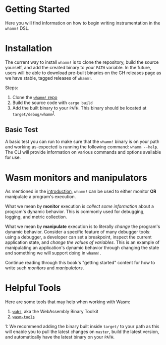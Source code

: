 # Getting Started #

Here you will find information on how to begin writing instrumentation in the `whamm!` DSL.

# Installation #
The current way to install `whamm!` is to clone the repository, build the source yourself, and add the created binary to your `PATH` variable.
In the future, users will be able to download pre-built binaries on the GH releases page as we have stable, tagged releases of `whamm!`.

Steps:
1. Clone the [`whamm!` repo](https://github.com/ejrgilbert/whamm)
2. Build the source code with `cargo build`
3. Add the built binary to your `PATH`.
   This binary should be located at `target/debug/whamm`<sup>[1](#why_target)</sup>.

## Basic Test ##
A basic test you can run to make sure that the `whamm!` binary is on your path and working as-expected is running the following command: `whamm --help`. The CLI will provide information on various commands and options available for use.

# Wasm monitors and manipulators #

As mentioned in the [introduction](../intro.md), `whamm!` can be used to either monitor **OR** manipulate a program's execution.

What we mean by **monitor** execution is _collect some information_ about a program's dynamic behavior.
This is commonly used for debugging, logging, and metric collection.

What we mean by **manipulate** execution is to literally _change_ the program's dynamic behavior.
Consider a specific feature of many debugger tools: using a debugger, a developer can set a breakpoint, inspect the current application state, and _change the values of variables_.
This is an example of manipulating an application's dynamic behavior through changing the state and something we will support doing in `whamm!`.

Continue reading through this book's "getting started" content for how to write such _monitors_ and _manipulators_.

# Helpful Tools #

Here are some tools that may help when working with Wasm:
1. [`wabt`](https://github.com/WebAssembly/wabt), aka the WebAssembly Binary Toolkit
2. [`wasm-tools`](https://github.com/bytecodealliance/wasm-tools)

<a name="why_target">1</a>: We recommend adding the binary built inside `target/` to your path as this will enable you to pull the latest changes on `master`, build the latest version, and automatically have the latest binary on your `PATH`.